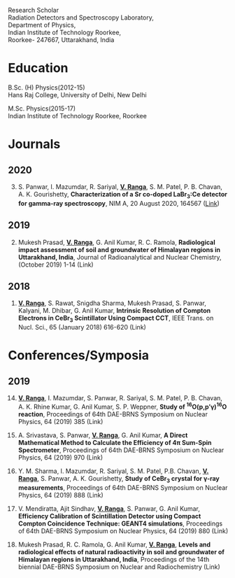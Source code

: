 Research Scholar\
Radiation Detectors and Spectroscopy Laboratory,\
Department of Physics,\
Indian Institute of Technology Roorkee,\
Roorkee- 247667, Uttarakhand, India

# Education
B.Sc. (H) Physics(2012-15)\
Hans Raj College, University of Delhi, New Delhi

M.Sc. Physics(2015-17)\
Indian Institute of Technology Roorkee, Roorkee

# Journals
## 2020
3. S. Panwar, I. Mazumdar, R. Sariyal, **<ins>V. Ranga</ins>**, S. M. Patel, P. B. Chavan, A. K. Gourishetty, **Characterization of a Sr co-doped LaBr<sub>3</sub>:Ce detector for gamma-ray spectroscopy**, NIM A, 20 August 2020, 164567 ([Link](https://doi.org/10.1016/j.nima.2020.164567))

## 2019
2. Mukesh Prasad, **<ins>V. Ranga</ins>**, G. Anil Kumar, R. C. Ramola, **Radiological impact assessment of soil and groundwater of Himalayan regions in Uttarakhand, India**, Journal of Radioanalytical and Nuclear Chemistry, (October 2019) 1-14 (Link) 

## 2018
1. **<ins>V. Ranga</ins>**, S. Rawat, Snigdha Sharma, Mukesh Prasad, S. Panwar, Kalyani, M. Dhibar, G. Anil Kumar, **Intrinsic Resolution of Compton Electrons in CeBr<sub>3</sub> Scintillator Using Compact CCT**, IEEE Trans. on Nucl. Sci., 65 (January 2018) 616-620 (Link) 

# Conferences/Symposia
## 2019
14. **<ins>V. Ranga</ins>**, I. Mazumdar, S. Panwar, R. Sariyal, S. M. Patel, P. B. Chavan, A. K. Rhine Kumar, G. Anil Kumar, S. P. Weppner, **Study of <sup>16</sup>O(p,p&prime;&gamma;)<sup>16</sup>O  reaction**, Proceedings of 64th DAE-BRNS Symposium on Nuclear Physics, 64 (2019) 385 (Link)

13. A. Srivastava, S. Panwar, **<ins>V. Ranga</ins>**, G. Anil Kumar, **A Direct Mathematical Method to Calculate the Efficiency of 4π Sum-Spin Spectrometer**, Proceedings of 64th DAE-BRNS Symposium on Nuclear Physics, 64 (2019) 970 (Link)

12. Y. M. Sharma, I. Mazumdar, R. Sariyal, S. M. Patel, P.B. Chavan, **<ins>V. Ranga</ins>**, S. Panwar, A. K. Gourishetty, **Study of CeBr<sub>3</sub>  crystal for γ-ray measurements**, Proceedings of 64th DAE-BRNS Symposium on Nuclear Physics, 64 (2019) 888 (Link)   

11. V. Mendiratta, Ajit Sindhav, **<ins>V. Ranga</ins>**, S. Panwar, G. Anil Kumar, **Efficiency Calibration of Scintillation Detector using Compact Compton Coincidence Technique: GEANT4 simulations**, Proceedings of 64th DAE-BRNS Symposium on Nuclear Physics, 64 (2019) 880 (Link)  

10. Mukesh Prasad, R. C. Ramola, G. Anil Kumar, **<ins>V. Ranga</ins>**, **Levels and radiological effects of natural radioactivity in soil and groundwater of Himalayan regions in Uttarakhand, India**, Proceedings of the 14th biennial DAE-BRNS Symposium on Nuclear and Radiochemistry (Link) 
